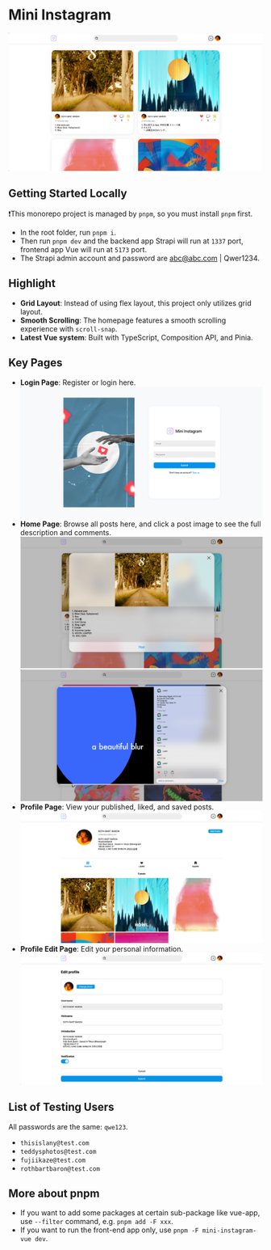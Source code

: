 # Mini Instagram

![cover](./docs/2.png)

## Getting Started Locally

❗️This monorepo project is managed by `pnpm`, so you must install `pnpm` first.

- In the root folder, run `pnpm i`.
- Then run `pnpm dev` and the backend app Strapi will run at `1337` port, frontend app Vue will run at `5173` port.
- The Strapi admin account and password are abc@abc.com | Qwer1234.

## Highlight

- **Grid Layout**: Instead of using flex layout, this project only utilizes grid layout.
- **Smooth Scrolling**: The homepage features a smooth scrolling experience with `scroll-snap`.
- **Latest Vue system**: Built with TypeScript, Composition API, and Pinia.

## Key Pages

- **Login Page**: Register or login here.
  ![login screenshot](./docs/1.png)
- **Home Page**: Browse all posts here, and click a post image to see the full description and comments.
  ![upload screenshot](./docs/4.png)
  ![post detail screenshot](./docs/3.png)
- **Profile Page**: View your published, liked, and saved posts.
  ![profile screenshot](./docs/5.png)
- **Profile Edit Page**: Edit your personal information.
  ![profile edit screenshot](./docs/6.png)

## List of Testing Users

All passwords are the same: `qwe123`.

- `thisislany@test.com`
- `teddysphotos@test.com`
- `fujiikaze@test.com`
- `rothbartbaron@test.com`

## More about pnpm

- If you want to add some packages at certain sub-package like vue-app, use `--filter` command, e.g. `pnpm add -F xxx`.
- If you want to run the front-end app only, use `pnpm -F mini-instagram-vue dev`.
